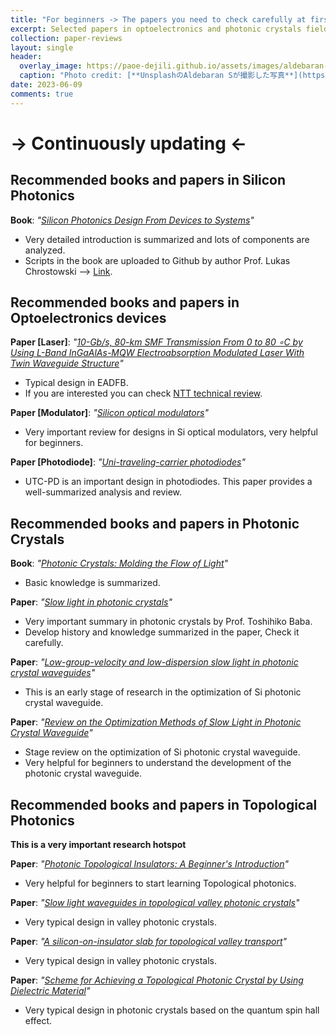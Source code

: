 ```yaml
---
title: "For beginners -> The papers you need to check carefully at first"
excerpt: Selected papers in optoelectronics and photonic crystals field  
collection: paper-reviews
layout: single
header:
  overlay_image: https://paoe-dejili.github.io/assets/images/aldebaran-s-qtRF_RxCAo0-unsplash.jpg
  caption: "Photo credit: [**UnsplashのAldebaran Sが撮影した写真**](https://unsplash.com/ja/%E5%86%99%E7%9C%9F/qtRF_RxCAo0)" 
date: 2023-06-09
comments: true
---
```


# -> Continuously updating <-
## Recommended books and papers in Silicon Photonics
**Book**: _"[Silicon Photonics Design From Devices to Systems](https://www.cambridge.org/core/books/silicon-photonics-design/BF3CF13E8542BCE67FD2BBC7104ECEAB)"_ 
* Very detailed introduction is summarized and lots of components are analyzed.
* Scripts in the book are uploaded to Github by author Prof. Lukas Chrostowski  --> [Link](https://github.com/lukasc-ubc).

## Recommended books and papers in Optoelectronics devices
**Paper [Laser]**: _"[10-Gb/s, 80-km SMF Transmission From 0 to 80 ∘C by Using L-Band InGaAlAs-MQW Electroabsorption Modulated Laser With Twin Waveguide Structure](https://ieeexplore.ieee.org/document/5210173)"_
* Typical design in EADFB.
* If you are interested you can check [NTT technical review](https://www.ntt-review.jp/).

**Paper [Modulator]**: _"[Silicon optical modulators](https://www.nature.com/articles/nphoton.2010.179)"_ 
* Very important review for designs in Si optical modulators, very helpful for beginners.

**Paper [Photodiode]**: _"[Uni-traveling-carrier photodiodes](https://pubs.aip.org/aip/jap/article/127/3/031101/157286/Uni-traveling-carrier-photodiodes)"_ 
* UTC-PD is an important design in photodiodes. This paper provides a well-summarized analysis and review.

## Recommended books and papers in Photonic Crystals
**Book**: _"[Photonic Crystals: Molding the Flow of Light](http://ab-initio.mit.edu/book/)"_ 
* Basic knowledge is summarized.

**Paper**: _"[Slow light in photonic crystals](https://www.nature.com/articles/nphoton.2008.146)"_ 
* Very important summary in photonic crystals by Prof. Toshihiko Baba.
* Develop history and knowledge summarized in the paper, Check it carefully.

**Paper**: _"[Low-group-velocity and low-dispersion slow light in photonic crystal waveguides](https://opg.optica.org/ol/fulltext.cfm?uri=ol-32-20-2981&id=142921)"_ 
* This is an early stage of research in the optimization of Si photonic crystal waveguide.

**Paper**: _"[Review on the Optimization Methods of Slow Light in Photonic Crystal Waveguide](https://ieeexplore.ieee.org/document/7021961)"_
* Stage review on the optimization of Si photonic crystal waveguide.
* Very helpful for beginners to understand the development of the photonic crystal waveguide.

## Recommended books and papers in Topological Photonics
**This is a very important research hotspot**

**Paper**: _"[Photonic Topological Insulators: A Beginner's Introduction](https://ieeexplore.ieee.org/document/9445781)"_ 
* Very helpful for beginners to start learning Topological photonics.

**Paper**: _"[Slow light waveguides in topological valley photonic crystals](https://opg.optica.org/ol/fulltext.cfm?uri=ol-45-9-2648&id=431314)"_ 
* Very typical design in valley photonic crystals.

**Paper**: _"[A silicon-on-insulator slab for topological valley transport](https://www.nature.com/articles/s41467-019-08881-z)"_ 
* Very typical design in valley photonic crystals.

**Paper**: _"[Scheme for Achieving a Topological Photonic Crystal by Using Dielectric Material](https://journals.aps.org/prl/abstract/10.1103/PhysRevLett.114.223901)"_ 
* Very typical design in photonic crystals based on the quantum spin hall effect.


